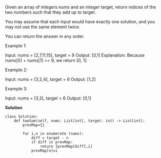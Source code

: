 Given an array of integers nums and an integer target, return indices of the two numbers such that they add up to target.

You may assume that each input would have exactly one solution, and you may not use the same element twice.

You can return the answer in any order.

 

Example 1:

Input: nums = [2,7,11,15], target = 9
Output: [0,1]
Explanation: Because nums[0] + nums[1] == 9, we return [0, 1].

Example 2:

Input: nums = [3,2,4], target = 6
Output: [1,2]

Example 3:

Input: nums = [3,3], target = 6
Output: [0,1]

**Solution**
```
class Solution:
    def twoSum(self, nums: List[int], target: int) -> List[int]:
        prevMap={}

        for i,n in enumerate (nums):
            diff = target - n
            if diff in prevMap:
                return [prevMap[diff],i]
            prevMap[n]=i
```
